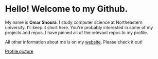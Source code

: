 # Hello! Welcome to my Github.

My name is **Omar Shoura**. I study computer science at Northeastern university. I'll keep it short here. You're probably interested in some of my projects and repos. I have pinned all of the relevant repos to my profile.

All other information about me is on my [website](https://omarshoura.com). Please check it out!

[Profile picture](avatar.jpg)
